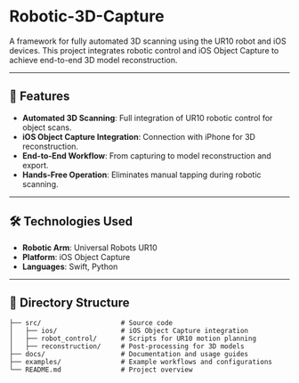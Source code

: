 # Robotic-3D-Capture

A framework for fully automated 3D scanning using the UR10 robot and iOS devices. This project integrates robotic control and iOS Object Capture to achieve end-to-end 3D model reconstruction. 

---

## 🚀 Features

- **Automated 3D Scanning**: Full integration of UR10 robotic control for object scans.
- **iOS Object Capture Integration**: Connection with iPhone for 3D reconstruction.
- **End-to-End Workflow**: From capturing to model reconstruction and export.
- **Hands-Free Operation**: Eliminates manual tapping during robotic scanning.

---

## 🛠️ Technologies Used

- **Robotic Arm**: Universal Robots UR10
- **Platform**: iOS Object Capture
- **Languages**: Swift, Python

---

## 📂 Directory Structure

```plaintext
├── src/                    # Source code
│   ├── ios/                # iOS Object Capture integration
│   ├── robot_control/      # Scripts for UR10 motion planning
│   ├── reconstruction/     # Post-processing for 3D models
├── docs/                   # Documentation and usage guides
├── examples/               # Example workflows and configurations
└── README.md               # Project overview
